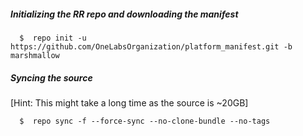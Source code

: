 ##### Initializing the RR repo and downloading the manifest

      $  repo init -u https://github.com/OneLabsOrganization/platform_manifest.git -b marshmallow

##### Syncing the source
[Hint: This might take a long time as the source is ~20GB]

      $  repo sync -f --force-sync --no-clone-bundle --no-tags
